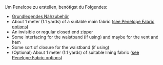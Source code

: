 
Um Penelope zu erstellen, benötigst du Folgendes:

  - [Grundlegendes Nähzubehör](/docs/sewing/basic-sewing-supplies)
  - About 1 meter (1.1 yards) of a suitable main fabric ([see Penelope Fabric options](/docs/patterns/penelope/fabric))
  - An invisible or regular closed end zipper
  - Some interfacing for the waistband (if using) and maybe for the vent and hem
  - Some sort of closure for the waistband (if using)
  - (Optional) About 1 meter (1.1 yards) of suitable lining fabric ([see Penelope Fabric options](/docs/patterns/penelope/fabric))
